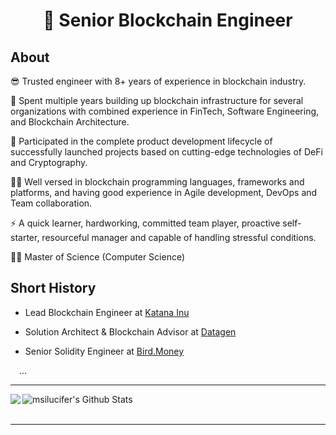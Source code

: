 <h1 align="center">👋 Senior Blockchain Engineer</h1>

## About

😎 Trusted engineer with 8+ years of experience in blockchain industry.

🔭 Spent multiple years building up blockchain infrastructure for several organizations with combined experience in FinTech, Software Engineering, and Blockchain Architecture.

🚀 Participated in the complete product development lifecycle of successfully launched projects based on cutting-edge technologies of DeFi and Cryptography.

👨‍💻 Well versed in blockchain programming languages, frameworks and platforms,  and having good experience in Agile development, DevOps and Team collaboration.

⚡ A quick learner, hardworking, committed team player, proactive self-starter, resourceful manager and capable of handling stressful conditions.

👨‍🎓 Master of Science (Computer Science)

## Short History

- Lead Blockchain Engineer at <a href="https://github.com/katanainu">Katana Inu</a>

- Solution Architect & Blockchain Advisor at <a href="https://github.com/Datagen-Project">Datagen</a>

- Senior Solidity Engineer at <a href="https://github.com/bird-money">Bird.Money</a>

&emsp;...

--- 

<img align="left" src="https://github-readme-stats.vercel.app/api/top-langs/?username=IntelMin&theme=white" /> 

<img align="center" alt="msilucifer's Github Stats" src="https://github-readme-stats.vercel.app/api?username=IntelMin&show_icons=true&hide_border=true" /><br /><br />

---
